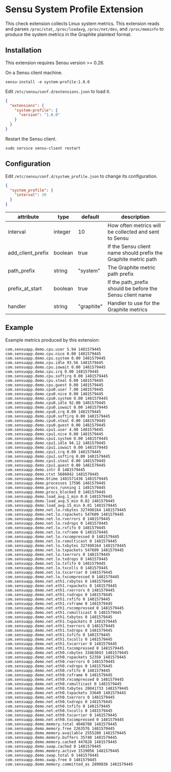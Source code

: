 # Sensu System Profile Extension

This check extension collects Linux system metrics. This extension
reads and parses `/proc/stat`, `/proc/loadavg`, `/proc/net/dev`, and
`/proc/meminfo` to produce the system metrics in the Graphite
plaintext format.

## Installation

This extension requires Sensu version >= 0.26.

On a Sensu client machine.

```
sensu-install -e system-profile:1.0.0
```

Edit `/etc/sensu/conf.d/extensions.json` to load it.

``` json
{
  "extensions": {
    "system-profile": {
      "version": "1.0.0"
    }
  }
}
```

Restart the Sensu client.

``` shell
sudo service sensu-client restart
```

## Configuration

Edit `/etc/sensu/conf.d/system_profile.json` to change its configuration.

``` json
{
  "system_profile": {
    "interval": 30
  }
}
```

|attribute|type|default|description|
|----|----|----|----|
|interval|integer|10|How often metrics will be collected and sent to Sensu|
|add_client_prefix|boolean|true|If the Sensu client name should prefix the Graphite metric path|
|path_prefix|string|"system"|The Graphite metric path prefix|
|prefix_at_start|boolean|true|If the path_prefix should be before the Sensu client name|
|handler|string|"graphite"|Handler to use for the Graphite metrics|

## Example

Example metrics produced by this extension:

```
com.sensuapp.demo.cpu.user 5.94 1481579445
com.sensuapp.demo.cpu.nice 0.00 1481579445
com.sensuapp.demo.cpu.system 0.00 1481579445
com.sensuapp.demo.cpu.idle 93.56 1481579445
com.sensuapp.demo.cpu.iowait 0.00 1481579445
com.sensuapp.demo.cpu.irq 0.00 1481579445
com.sensuapp.demo.cpu.softirq 0.00 1481579445
com.sensuapp.demo.cpu.steal 0.00 1481579445
com.sensuapp.demo.cpu.guest 0.00 1481579445
com.sensuapp.demo.cpu0.user 7.00 1481579445
com.sensuapp.demo.cpu0.nice 0.00 1481579445
com.sensuapp.demo.cpu0.system 0.00 1481579445
com.sensuapp.demo.cpu0.idle 92.00 1481579445
com.sensuapp.demo.cpu0.iowait 0.00 1481579445
com.sensuapp.demo.cpu0.irq 0.00 1481579445
com.sensuapp.demo.cpu0.softirq 0.00 1481579445
com.sensuapp.demo.cpu0.steal 0.00 1481579445
com.sensuapp.demo.cpu0.guest 0.00 1481579445
com.sensuapp.demo.cpu1.user 4.90 1481579445
com.sensuapp.demo.cpu1.nice 0.00 1481579445
com.sensuapp.demo.cpu1.system 0.00 1481579445
com.sensuapp.demo.cpu1.idle 94.12 1481579445
com.sensuapp.demo.cpu1.iowait 0.00 1481579445
com.sensuapp.demo.cpu1.irq 0.00 1481579445
com.sensuapp.demo.cpu1.softirq 0.00 1481579445
com.sensuapp.demo.cpu1.steal 0.00 1481579445
com.sensuapp.demo.cpu1.guest 0.00 1481579445
com.sensuapp.demo.intr 0 1481579445
com.sensuapp.demo.ctxt 5686042 1481579445
com.sensuapp.demo.btime 1481571436 1481579445
com.sensuapp.demo.processes 17596 1481579445
com.sensuapp.demo.procs_running 1 1481579445
com.sensuapp.demo.procs_blocked 0 1481579445
com.sensuapp.demo.load_avg.1_min 0.0 1481579445
com.sensuapp.demo.load_avg.5_min 0.02 1481579445
com.sensuapp.demo.load_avg.15_min 0.01 1481579445
com.sensuapp.demo.net.lo.rxbytes 327498164 1481579445
com.sensuapp.demo.net.lo.rxpackets 547609 1481579445
com.sensuapp.demo.net.lo.rxerrors 0 1481579445
com.sensuapp.demo.net.lo.rxdrops 0 1481579445
com.sensuapp.demo.net.lo.rxfifo 0 1481579445
com.sensuapp.demo.net.lo.rxframe 0 1481579445
com.sensuapp.demo.net.lo.rxcompressed 0 1481579445
com.sensuapp.demo.net.lo.rxmulticast 0 1481579445
com.sensuapp.demo.net.lo.txbytes 327498164 1481579445
com.sensuapp.demo.net.lo.txpackets 547609 1481579445
com.sensuapp.demo.net.lo.txerrors 0 1481579445
com.sensuapp.demo.net.lo.txdrops 0 1481579445
com.sensuapp.demo.net.lo.txfifo 0 1481579445
com.sensuapp.demo.net.lo.txcolls 0 1481579445
com.sensuapp.demo.net.lo.txcarrier 0 1481579445
com.sensuapp.demo.net.lo.txcompressed 0 1481579445
com.sensuapp.demo.net.eth1.rxbytes 0 1481579445
com.sensuapp.demo.net.eth1.rxpackets 0 1481579445
com.sensuapp.demo.net.eth1.rxerrors 0 1481579445
com.sensuapp.demo.net.eth1.rxdrops 0 1481579445
com.sensuapp.demo.net.eth1.rxfifo 0 1481579445
com.sensuapp.demo.net.eth1.rxframe 0 1481579445
com.sensuapp.demo.net.eth1.rxcompressed 0 1481579445
com.sensuapp.demo.net.eth1.rxmulticast 0 1481579445
com.sensuapp.demo.net.eth1.txbytes 0 1481579445
com.sensuapp.demo.net.eth1.txpackets 0 1481579445
com.sensuapp.demo.net.eth1.txerrors 0 1481579445
com.sensuapp.demo.net.eth1.txdrops 0 1481579445
com.sensuapp.demo.net.eth1.txfifo 0 1481579445
com.sensuapp.demo.net.eth1.txcolls 0 1481579445
com.sensuapp.demo.net.eth1.txcarrier 0 1481579445
com.sensuapp.demo.net.eth1.txcompressed 0 1481579445
com.sensuapp.demo.net.eth0.rxbytes 33463043 1481579445
com.sensuapp.demo.net.eth0.rxpackets 52350 1481579445
com.sensuapp.demo.net.eth0.rxerrors 0 1481579445
com.sensuapp.demo.net.eth0.rxdrops 0 1481579445
com.sensuapp.demo.net.eth0.rxfifo 0 1481579445
com.sensuapp.demo.net.eth0.rxframe 0 1481579445
com.sensuapp.demo.net.eth0.rxcompressed 0 1481579445
com.sensuapp.demo.net.eth0.rxmulticast 0 1481579445
com.sensuapp.demo.net.eth0.txbytes 28041733 1481579445
com.sensuapp.demo.net.eth0.txpackets 33640 1481579445
com.sensuapp.demo.net.eth0.txerrors 0 1481579445
com.sensuapp.demo.net.eth0.txdrops 0 1481579445
com.sensuapp.demo.net.eth0.txfifo 0 1481579445
com.sensuapp.demo.net.eth0.txcolls 0 1481579445
com.sensuapp.demo.net.eth0.txcarrier 0 1481579445
com.sensuapp.demo.net.eth0.txcompressed 0 1481579445
com.sensuapp.demo.memory.total 4046708 1481579445
com.sensuapp.demo.memory.free 2263576 1481579445
com.sensuapp.demo.memory.available 2555280 1481579445
com.sensuapp.demo.memory.buffers 35740 1481579445
com.sensuapp.demo.memory.cached 447828 1481579445
com.sensuapp.demo.swap.cached 0 1481579445
com.sensuapp.demo.memory.active 1519056 1481579445
com.sensuapp.demo.swap.total 0 1481579445
com.sensuapp.demo.swap.free 0 1481579445
com.sensuapp.demo.memory.committed_as 2890836 1481579445
```
